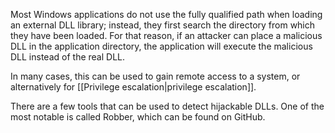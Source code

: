 Most Windows applications do not use the fully qualified path when loading an external DLL library; instead, they first search the directory from which they have been loaded. For that reason, if an attacker can place a malicious DLL in the application directory, the application will execute the malicious DLL instead of the real DLL.

In many cases, this can be used to gain remote access to a system, or alternatively for [[Privilege escalation|privilege escalation]].

There are a few tools that can be used to detect hijackable DLLs. One of the most notable is called Robber, which can be found on GitHub.